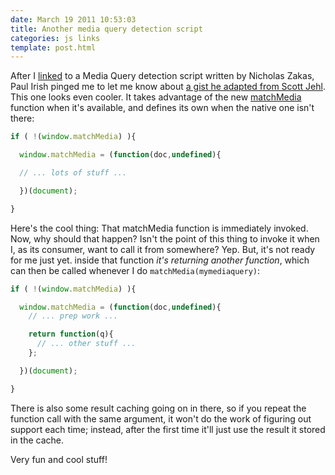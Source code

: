 ```yaml
---
date: March 19 2011 10:53:03
title: Another media query detection script
categories: js links
template: post.html
---
```


After I [linked][1] to a Media Query detection script written by Nicholas Zakas, Paul Irish pinged me to let me know about [a gist he adapted from Scott Jehl][2]. This one looks even cooler. It takes advantage of the new [matchMedia][3] function when it's available, and defines its own when the native one isn't there:

```js
if ( !(window.matchMedia) ){

  window.matchMedia = (function(doc,undefined){

  // ... lots of stuff ...

  })(document);

}
```

Here's the cool thing: That matchMedia function is immediately invoked. Now, why should that happen? Isn't the point of this thing to invoke it when I, as its consumer, want to call it from somewhere? Yep. But, it's not ready for me just yet. inside that function *it's returning another function*, which can then be called whenever I do `matchMedia(mymediaquery)`:

```js
if ( !(window.matchMedia) ){

  window.matchMedia = (function(doc,undefined){
    // ... prep work ...

    return function(q){
      // ... other stuff ...
    };

  })(document);

}
```

There is also some result caching going on in there, so if you repeat the function call with the same argument, it won't do the work of figuring out support each time; instead, after the first time it'll just use the result it stored in the cache.

Very fun and cool stuff!

[1]: http://blog.karlswedberg.com/2011-03-16-Media-query-detection.markdown
[2]: https://gist.github.com/786768
[3]: http://dev.w3.org/csswg/cssom-view/#dom-window-matchmedia
